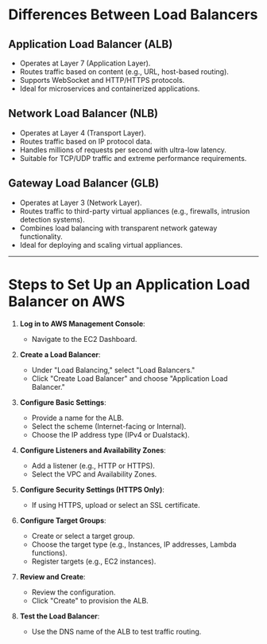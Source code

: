 # Differences Between Load Balancers

## Application Load Balancer (ALB)
- Operates at Layer 7 (Application Layer).
- Routes traffic based on content (e.g., URL, host-based routing).
- Supports WebSocket and HTTP/HTTPS protocols.
- Ideal for microservices and containerized applications.

## Network Load Balancer (NLB)
- Operates at Layer 4 (Transport Layer).
- Routes traffic based on IP protocol data.
- Handles millions of requests per second with ultra-low latency.
- Suitable for TCP/UDP traffic and extreme performance requirements.

## Gateway Load Balancer (GLB)
- Operates at Layer 3 (Network Layer).
- Routes traffic to third-party virtual appliances (e.g., firewalls, intrusion detection systems).
- Combines load balancing with transparent network gateway functionality.
- Ideal for deploying and scaling virtual appliances.

---

# Steps to Set Up an Application Load Balancer on AWS

1. **Log in to AWS Management Console**:
    - Navigate to the EC2 Dashboard.

2. **Create a Load Balancer**:
    - Under "Load Balancing," select "Load Balancers."
    - Click "Create Load Balancer" and choose "Application Load Balancer."

3. **Configure Basic Settings**:
    - Provide a name for the ALB.
    - Select the scheme (Internet-facing or Internal).
    - Choose the IP address type (IPv4 or Dualstack).

4. **Configure Listeners and Availability Zones**:
    - Add a listener (e.g., HTTP or HTTPS).
    - Select the VPC and Availability Zones.

5. **Configure Security Settings (HTTPS Only)**:
    - If using HTTPS, upload or select an SSL certificate.

6. **Configure Target Groups**:
    - Create or select a target group.
    - Choose the target type (e.g., Instances, IP addresses, Lambda functions).
    - Register targets (e.g., EC2 instances).

7. **Review and Create**:
    - Review the configuration.
    - Click "Create" to provision the ALB.

8. **Test the Load Balancer**:
    - Use the DNS name of the ALB to test traffic routing.
